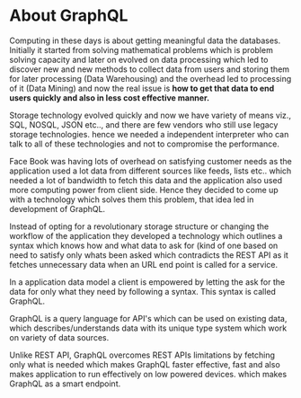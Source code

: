 # About GraphQL

Computing in these days is about getting meaningful data the databases. Initially it started from solving mathematical problems which is problem solving capacity and later on evolved on data processing which led to discover new and new methods to collect data from users and storing them for later processing \(Data Warehousing\)  and the overhead led to processing of it \(Data Mining\)  and now the real issue is **how to get that data to end users quickly and also in less cost effective manner.**

Storage technology evolved quickly and now we have variety of means viz., SQL, NOSQL, JSON etc.., and there are few vendors who still use legacy storage technologies. hence we needed a independent interpreter who can talk to all of these technologies and not to compromise the performance.

Face Book was having lots of overhead on satisfying customer needs as the application used a lot data from different sources like feeds, lists etc.. which needed a lot of bandwidth to fetch this data and the application also used more computing power from client side. Hence they decided to come up with a technology which solves them this problem, that idea led in development of GraphQL.

Instead of opting for a revolutionary storage structure or changing the workflow of the application they developed a technology which outlines a syntax which knows how and what data to ask for \(kind of one based on need to satisfy only whats been asked which contradicts the REST API as it fetches unnecessary data when an URL end point is called for a service.

In a application data model a client is empowered by letting the ask for the data for only what they need by following a syntax. This syntax is called GraphQL.

GraphQL is a query language for API's which can be used on existing data, which describes/understands data with its unique type system which work on variety of data sources. 

Unlike REST API, GraphQL overcomes REST APIs limitations by fetching only what is needed which makes GraphQL faster effective, fast and also makes application to run effectively on low powered devices. which makes GraphQL as a smart  endpoint.

 

